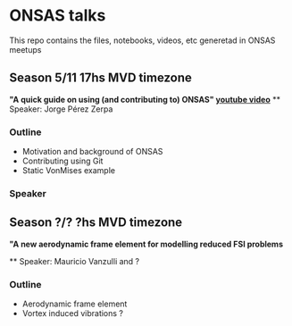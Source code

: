 # ONSAS talks
This repo contains the files, notebooks, videos, etc generetad in ONSAS meetups

## Season 5/11 17hs MVD timezone 
**"A quick guide on using (and contributing to) ONSAS" [youtube video](https://salavirtual-udelar.zoom.us/j/89574786968?pwd=S3c3c3hMVlR1N3E3Z2tSbVlCWW1QUT09)**
** Speaker: Jorge Pérez Zerpa

### Outline
* Motivation and background of ONSAS
* Contributing using Git
* Static VonMises example

### Speaker

## Season ?/? ?hs MVD timezone 
**"A new aerodynamic frame element for modelling reduced FSI problems**

** Speaker: Mauricio Vanzulli and ?

### Outline
* Aerodynamic frame element
* Vortex induced vibrations ?
